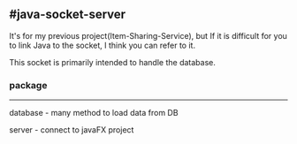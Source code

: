 #java-socket-server
---
It's for my previous project(Item-Sharing-Service), but If it is difficult for you to link Java to the socket, I think you can refer to it.

This socket is primarily intended to handle the database.

### package
---
database - many method to load data from DB

server - connect to javaFX project
